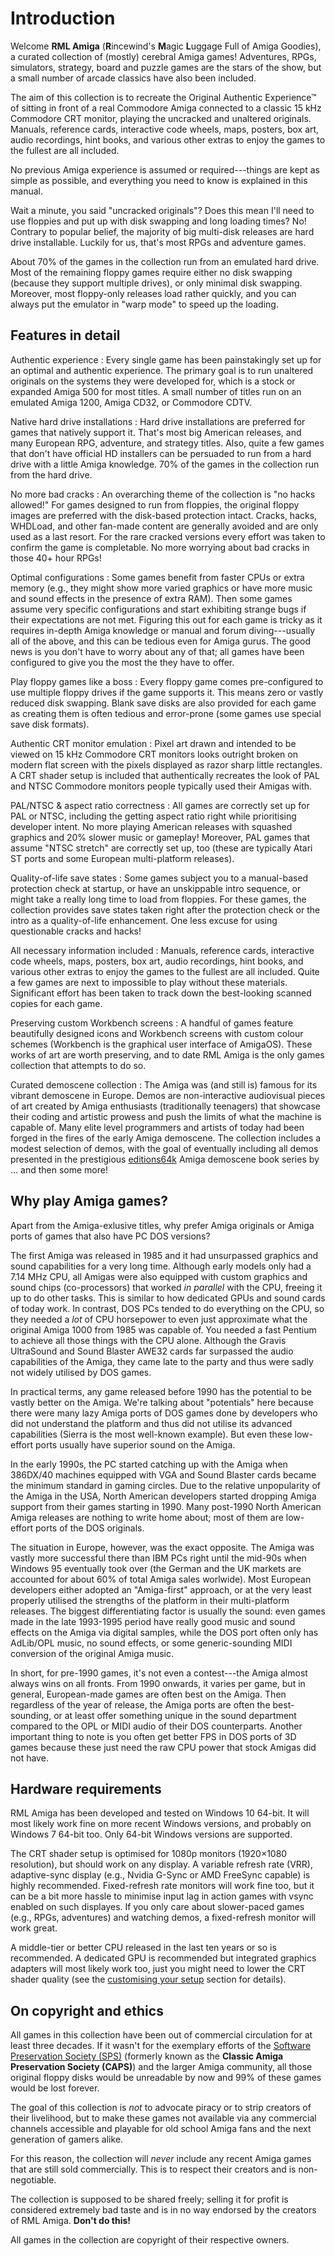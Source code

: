 # Introduction

Welcome **RML Amiga** (**R**incewind's **M**agic **L**uggage Full of Amiga
Goodies), a curated collection of (mostly) cerebral Amiga games! Adventures,
RPGs, simulators, strategy, board and puzzle games are the stars of the show,
but a small number of arcade classics have also been included.

The aim of this collection is to recreate the Original Authentic Experience™
of sitting in front of a real Commodore Amiga connected to a classic 15 kHz
Commodore CRT monitor, playing the uncracked and unaltered originals. Manuals,
reference cards, interactive code wheels, maps, posters, box art, audio
recordings, hint books, and various other extras to enjoy the games to the
fullest are all included.

No previous Amiga experience is assumed or required---things are kept as
simple as possible, and everything you need to know is explained in this
manual.

Wait a minute, you said "uncracked originals"? Does this mean I'll need to use
floppies and put up with disk swapping and long loading times? No! Contrary to
popular belief, the majority of big multi-disk releases are hard drive
installable. Luckily for us, that's most RPGs and adventure games.

About 70% of the games in the collection run from an emulated hard drive. Most
of the remaining floppy games require either no disk swapping (because they
support multiple drives), or only minimal disk swapping. Moreover, most
floppy-only releases load rather quickly, and you can always put the emulator
in "warp mode" to speed up the loading.


## Features in detail

Authentic experience
: Every single game has been painstakingly set up for an optimal and
  authentic experience. The primary goal is to run unaltered originals on the
  systems they were developed for, which is a stock or expanded Amiga 500 for
  most titles. A small number of titles run on an emulated Amiga 1200, Amiga
  CD32, or Commodore CDTV.

Native hard drive installations
: Hard drive installations are preferred for games that natively support it.
  That's most big American releases, and many European RPG, adventure, and
  strategy titles. Also, quite a few games that don't have official HD
  installers can be persuaded to run from a hard drive with a little Amiga
  knowledge. 70% of the games in the collection run from the hard drive.

No more bad cracks
: An overarching theme of the collection is "no hacks allowed!" For games
  designed to run from floppies, the original floppy images are preferred with
  the disk-based protection intact. Cracks, hacks, WHDLoad, and other fan-made
  content are generally avoided and are only used as a last resort. For the
  rare cracked versions every effort was taken to confirm the game is
  completable. No more worrying about bad cracks in those 40+ hour RPGs!

Optimal configurations
: Some games benefit from faster CPUs or extra memory (e.g., they might show
  more varied graphics or have more music and sound effects in the presence of
  extra RAM). Then some games assume very specific configurations and start
  exhibiting strange bugs if their expectations are not met. Figuring this out
  for each game is tricky as it requires in-depth Amiga knowledge or manual
  and forum diving---usually all of the above, and this can be tedious even
  for Amiga gurus. The good news is you don't have to worry about any of that;
  all games have been configured to give you the most the they have to offer.

Play floppy games like a boss
: Every floppy game comes pre-configured to use multiple floppy drives if the
  game supports it. This means zero or vastly reduced disk swapping. Blank
  save disks are also provided for each game as creating them is often tedious
  and error-prone (some games use special save disk formats).

Authentic CRT monitor emulation
: Pixel art drawn and intended to be viewed on 15 kHz Commodore CRT monitors
  looks outright broken on modern flat screen with the pixels displayed as
  razor sharp little rectangles. A CRT shader setup is included that
  authentically recreates the look of PAL and NTSC Commodore monitors people
  typically used their Amigas with.

PAL/NTSC & aspect ratio correctness
: All games are correctly set up for PAL or NTSC, including the getting aspect
  ratio right while prioritising developer intent. No more playing American
  releases with squashed graphics and 20% slower music or gameplay! Moreover,
  PAL games that assume "NTSC stretch" are correctly set up, too (these are
  typically Atari ST ports and some European multi-platform releases).

Quality-of-life save states
: Some games subject you to a manual-based protection check at startup, or
  have an unskippable intro sequence, or might take a really long time to load
  from floppies. For these games, the collection provides save states taken
  right after the protection check or the intro as a quality-of-life
  enhancement. One less excuse for using questionable cracks and hacks!

All necessary information included
: Manuals, reference cards, interactive code wheels, maps, posters, box art,
  audio recordings, hint books, and various other extras to enjoy the games
  to the fullest are all included. Quite a few games are next to impossible to
  play without these materials. Significant effort has been taken to track
  down the best-looking scanned copies for each game.

Preserving custom Workbench screens
: A handful of games feature beautifully designed icons and Workbench screens
  with custom colour schemes (Workbench is the graphical user interface of
  AmigaOS). These works of art are worth preserving, and to date RML Amiga is
  the only games collection that attempts to do so.

Curated demoscene collection
: The Amiga was (and still is) famous for its vibrant demoscene in Europe.
  Demos are non-interactive audiovisual pieces of art created by Amiga
  enthusiasts (traditionally teenagers) that showcase their coding and
  artistic prowess and push the limits of what the machine is capable of. Many
  elite level programmers and artists of today had been forged in the fires of
  the early Amiga demoscene. The collection includes a modest selection of
  demos, with the goal of eventually including all demos presented in the
  prestigious [editions64k](https://www.editions64k.fr/) Amiga demoscene book
  series by ... and then some more!


## Why play Amiga games?

Apart from the Amiga-exlusive titles, why prefer Amiga originals or Amiga
ports of games that also have PC DOS versions?

The first Amiga was released in 1985 and it had unsurpassed graphics and sound
capabilities for a very long time. Although early models only had a 7.14
MHz CPU, all Amigas were also equipped with custom graphics and sound chips
(co-processors) that worked _in parallel_ with the CPU, freeing it up to do
other tasks. This is similar to how dedicated GPUs and sound cards of today work.
In contrast, DOS PCs tended to do everything on the CPU, so they needed a
_lot_ of CPU horsepower to even just approximate what the original Amiga 1000
from 1985 was capable of. You needed a fast Pentium to achieve all those
things with the CPU alone. Although the Gravis UltraSound and Sound Blaster
AWE32 cards far surpassed the audio capabilities of the Amiga, they came
late to the party and thus were sadly not widely utilised by DOS games.

In practical terms, any game released before 1990 has the potential to be
vastly better on the Amiga. We're talking about "potentials" here because
there were many lazy Amiga ports of DOS games done by developers who did not
understand the platform and thus did not utilise its advanced capabilities
(Sierra is the most well-known example). But even these low-effort ports
usually have superior sound on the Amiga.

In the early 1990s, the PC started catching up with the Amiga when 386DX/40
machines equipped with VGA and Sound Blaster cards became the minimum standard
in gaming circles. Due to the relative unpopularity of the Amiga in the USA,
North American developers started dropping Amiga support from their games
starting in 1990. Many post-1990 North American Amiga releases are nothing to
write home about; most of them are low-effort ports of the DOS originals.

The situation in Europe, however, was the exact opposite. The Amiga was vastly
more successful there than IBM PCs right until the mid-90s when Windows 95
eventually took over (the German and the UK markets are accounted for about
60% of total Amiga sales worlwide). Most European developers either adopted an
"Amiga-first" approach, or at the very least properly utilised the strengths
of the platform in their multi-platform releases. The biggest differentiating
factor is usually the sound: even games made in the late 1993-1995 period have
really good music and sound effects on the Amiga via digital samples, while
the DOS port often only has AdLib/OPL music, no sound effects, or some
generic-sounding MIDI conversion of the original Amiga music.

In short, for pre-1990 games, it's not even a contest---the Amiga almost
always wins on all fronts. From 1990 onwards, it varies per game, but in
general, European-made games are often best on the Amiga. Then regardless of
the year of release, the Amiga ports are often the best-sounding, or at least
offer something unique in the sound department compared to the OPL or MIDI
audio of their DOS counterparts. Another important thing to note is you often
get better FPS in DOS ports of 3D games because these just need the raw CPU
power that stock Amigas did not have.


## Hardware requirements

RML Amiga has been developed and tested on Windows 10 64-bit. It will most
likely work fine on more recent Windows versions, and probably on Windows 7
64-bit too. Only 64-bit Windows versions are supported.

The CRT shader setup is optimised for 1080p monitors (1920&times;1080
resolution), but should work on any display. A variable refresh rate (VRR),
adaptive-sync display (e.g., Nvidia G-Sync or AMD FreeSync capable) is highly
recommended. Fixed-refresh rate monitors will work fine too, but it can be a
bit more hassle to minimise input lag in action games with vsync enabled on
such displayes. If you only care about slower-paced games (e.g., RPGs,
adventures) and watching demos, a fixed-refresh monitor will work great.

A middle-tier or better CPU released in the last ten years or so is
recommended. A dedicated GPU is recommended but integrated graphics adapters
will most likely work too, just you might need to lower the CRT shader quality
(see the [customising your setup](customising-your-setup.md) section for details).


## On copyright and ethics

All games in this collection have been out of commercial circulation for at
least three decades. If it wasn't for the exemplary efforts of the [Software
Preservation Society (SPS)](https://www.softpres.org/) (formerly known as the
**Classic Amiga Preservation Society (CAPS)**) and the larger Amiga community,
all those original floppy disks would be unreadable by now and 99% of these
games would be lost forever.

The goal of this collection is *not* to advocate piracy or to strip creators
of their livelihood, but to make these games not available via any commercial
channels accessible and playable for old school Amiga fans and the next
generation of gamers alike.

For this reason, the collection will *never* include any recent Amiga games
that are still sold commercially. This is to respect their creators and is
non-negotiable.

The collection is supposed to be shared freely; selling it for profit is
considered extremely bad taste and is in no way endorsed by the creators of
RML Amiga. **Don't do this!**

All games in the collection are copyright of their respective owners. 

